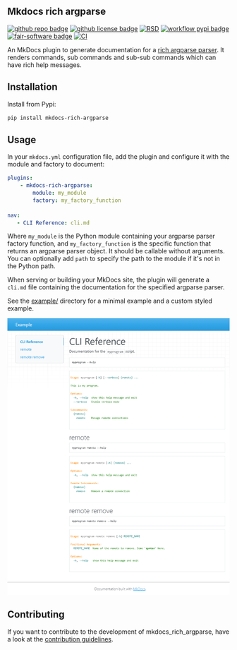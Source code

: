 ## Mkdocs rich argparse

[![github repo badge](https://img.shields.io/badge/github-repo-000.svg?logo=github&labelColor=gray&color=blue)](https://github.com/i-VRESSE/mkdocs_rich_argparse)
[![github license badge](https://img.shields.io/github/license/i-VRESSE/mkdocs_rich_argparse)](https://github.com/i-VRESSE/mkdocs_rich_argparse)
[![RSD](https://img.shields.io/badge/rsd-mkdocs_rich_argparse-00a3e3.svg)](https://research-software-directory.org/software/mkdocs-rich-argparse)
[![workflow pypi badge](https://img.shields.io/pypi/v/mkdocs_rich_argparse.svg?colorB=blue)](https://pypi.org/project/mkdocs-rich-argparse)
[![fair-software badge](https://img.shields.io/badge/fair--software.eu-%E2%97%8F%20%20%E2%97%8F%20%20%E2%97%8F%20%20%E2%97%8F%20%20%E2%97%8B-yellow)](https://fair-software.eu)
[![CI](https://github.com/i-VRESSE/mkdocs_rich_argparse/actions/workflows/build.yml/badge.svg)](https://github.com/i-VRESSE/mkdocs_rich_argparse/actions/workflows/build.yml)

An MkDocs plugin to generate documentation for a [rich argparse parser](https://pypi.org/project/rich-argparse/).
It renders commands, sub commands and sub-sub commands which can have rich help messages.

## Installation

Install from Pypi:

```bash
pip install mkdocs-rich-argparse
```

## Usage

In your `mkdocs.yml` configuration file, add the plugin and configure it with the module and factory to document:

```yaml
plugins:
    - mkdocs-rich-argparse:
        module: my_module
        factory: my_factory_function

nav:
   - CLI Reference: cli.md
```

Where `my_module` is the Python module containing your argparse parser factory function, and `my_factory_function` is the specific function that returns an argparse parser object. It should be callable without arguments. You can optionally add `path` to specify the path to the module if it's not in the Python path.

When serving or building your MkDocs site, the plugin will generate a `cli.md` file containing the documentation for the specified argparse parser.

See the [example/](example/) directory for a minimal example and a custom styled example.

[![Screenshot of example](https://github.com/i-VRESSE/mkdocs_rich_argparse/raw/main/example/screenshot.png)](https://github.com/i-VRESSE/mkdocs_rich_argparse/raw/main/example/screenshot.png)

## Contributing

If you want to contribute to the development of mkdocs_rich_argparse,
have a look at the [contribution guidelines](CONTRIBUTING.md).
